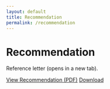 ```yaml
---
layout: default
title: Recommendation
permalink: /recommendation
---
```


# Recommendation
<p class="muted">Reference letter (opens in a new tab).</p>

<p>
  <a class="btn primary" href="{{ '/assets/resume/recommendation.pdf' | relative_url }}" target="_blank" rel="noopener">View Recommendation (PDF)</a>
  <a class="btn" href="{{ '/assets/resume/recommendation.pdf' | relative_url }}" download>Download</a>
</p>
